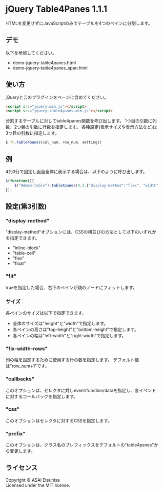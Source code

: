 # jQuery Table4Panes 1.1.1
HTMLを変更せずにJavaScriptのみでテーブルを4つのペインに分割します。

## デモ
以下を参照してください。
* demo-jquery-table4panes.html
* demo-jquery-table4panes_span.html

## 使い方

jQueryとこのプラグインをページに含めてください。

```html
<script src="jquery.min.js"></script>
<script src="jquery-table4panes.min.js"></script>
```

分割するテーブルに対してtable4panes関数を呼び出します。
1つ目の引数に列数、2つ目の引数に行数を指定します。
各種設定(表示サイズや表示方法など)は3つ目の引数に指定します。

```js
$.fn.table4panes(col_num, row_num, settings)
```

## 例

4列3行で固定し画面全体に表示する場合は、以下のように呼び出します。
```js
$(function(){
    $("#demo-table").table4panes(4,3,{"display-method":"flex", "width":"100%", "height":"100%", "fit":true});
});
```

## 設定(第3引数)

### "display-method"
"display-method"オプションには、CSSの横並びの方法として以下のいずれかを指定できます。
* "inline-block"
* "table-cell"
* "flex"
* "float"

### "fit"
trueを指定した場合、右下のペインが親のノードにフィットします。

### サイズ
各ペインのサイズは以下で指定できます。
* 全体のサイズは"height"と"width"で指定します。
* 各ペインの高さは"top-height"と"bottom-height"で指定します。
* 各ペインの幅は"left-width"と"right-width"で指定します。

### "fix-width-rows"
列の幅を固定するために使用する行の数を指定します。
デフォルト値は"row_num+1"です。

### "callbacks"
このオプションは、セレクタに対しevent/function/dataを指定し、各イベントに対するコールバックを指定します。

### "css"
このオプションはセレクタに対するCSSを指定します。

### "prefix"
このオプションは、クラス名のプレフィックスをデフォルトの"table4panes"から変更します。

## ライセンス
Copyright &copy; ASAI Etsuhisa<br>
Licensed under the MIT license.

